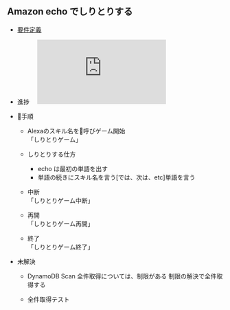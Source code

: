 ## Amazon echo でしりとりする

- [要件定義](https://github.com/monstar-lab/amazon-echo-shiritori/wiki/%E8%A6%81%E4%BB%B6%E5%AE%9A%E7%BE%A9)

- 進捗　
![4月23日進捗](https://github.com/monstar-lab/amazon-echo-shiritori/files/1936561/default.pdf "進捗")

- 手順
	- Alexaのスキル名を呼びゲーム開始  
      「しりとりゲーム」
    
	- しりとりする仕方  
		- echo は最初の単語を出す
		- 単語の続きにスキル名を言う[では、次は、etc]単語を言う

	- 中断  
	 「しりとりゲーム中断」

	- 再開   
	 「しりとりゲーム再開」

	- 終了  
	 「しりとりゲーム終了」
	   		  
- 未解決
	- DynamoDB Scan
	  全件取得については、制限がある
	  制限の解決で全件取得する

	- 全件取得テスト
  